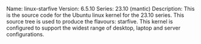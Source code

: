 Name:    linux-starfive
Version: 6.5.10
Series:  23.10 (mantic)
Description:
    This is the source code for the Ubuntu linux kernel for the 23.10 series. This
    source tree is used to produce the flavours: starfive.
    This kernel is configured to support the widest range of desktop, laptop and
    server configurations.
